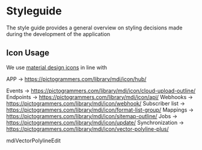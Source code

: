 # Styleguide
The style guide provides a general overview on styling decisions made during the development of the application 


## Icon Usage
We use [material design icons](https://pictogrammers.com/library/mdi/) in line with 


APP -> https://pictogrammers.com/library/mdi/icon/hub/


Events -> https://pictogrammers.com/library/mdi/icon/cloud-upload-outline/
Endpoints -> https://pictogrammers.com/library/mdi/icon/api/
Webhooks -> https://pictogrammers.com/library/mdi/icon/webhook/
Subscriber list -> https://pictogrammers.com/library/mdi/icon/format-list-group/ 
Mappings -> https://pictogrammers.com/library/mdi/icon/sitemap-outline/
Jobs -> https://pictogrammers.com/library/mdi/icon/update/
Synchronization -> https://pictogrammers.com/library/mdi/icon/vector-polyline-plus/

mdiVectorPolylineEdit
